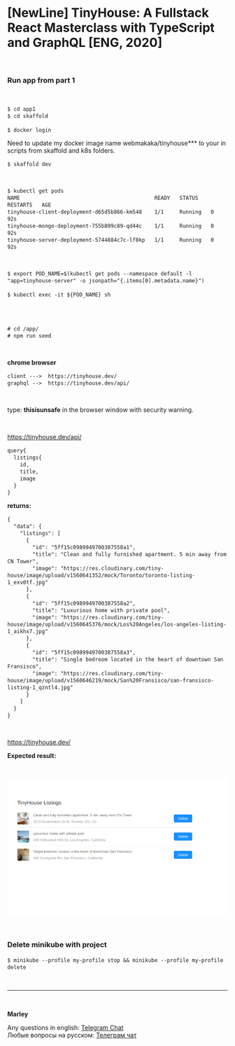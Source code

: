 # [NewLine] TinyHouse: A Fullstack React Masterclass with TypeScript and GraphQL [ENG, 2020]

<br/>

### Run app from part 1

<br/>

    $ cd app1
    $ cd skaffold

    $ docker login

Need to update my docker image name webmakaka/tinyhouse\*\*\* to your in scripts from skaffold and k8s folders.

    $ skaffold dev

<br/>

    $ kubectl get pods
    NAME                                           READY   STATUS    RESTARTS   AGE
    tinyhouse-client-deployment-d65d5b866-km548    1/1     Running   0          92s
    tinyhouse-mongo-deployment-755b899c89-qd44c    1/1     Running   0          92s
    tinyhouse-server-deployment-5744884c7c-lf8kp   1/1     Running   0          92s

<br/>

    $ export POD_NAME=$(kubectl get pods --namespace default -l "app=tinyhouse-server" -o jsonpath="{.items[0].metadata.name}")

    $ kubectl exec -it ${POD_NAME} sh

<br/>

<!--
    $ kubectl exec -it tinyhouse-server-deployment-5744884c7c-lf8kp sh
-->

<br/>

    # cd /app/
    # npm run seed

<br/>

**chrome browser**

```
client --->  https://tinyhouse.dev/
graphql -->  https://tinyhouse.dev/api/
```

<br/>

type: **thisisunsafe** in the browser window with security warning.

<br/>

https://tinyhouse.dev/api/

```
query{
  listings{
    id,
  	title,
    image
  }
}
```

**returns:**

```
{
  "data": {
    "listings": [
      {
        "id": "5ff15c0989949700387558a1",
        "title": "Clean and fully furnished apartment. 5 min away from CN Tower",
        "image": "https://res.cloudinary.com/tiny-house/image/upload/v1560641352/mock/Toronto/toronto-listing-1_exv0tf.jpg"
      },
      {
        "id": "5ff15c0989949700387558a2",
        "title": "Luxurious home with private pool",
        "image": "https://res.cloudinary.com/tiny-house/image/upload/v1560645376/mock/Los%20Angeles/los-angeles-listing-1_aikhx7.jpg"
      },
      {
        "id": "5ff15c0989949700387558a3",
        "title": "Single bedroom located in the heart of downtown San Fransisco",
        "image": "https://res.cloudinary.com/tiny-house/image/upload/v1560646219/mock/San%20Fransisco/san-fransisco-listing-1_qzntl4.jpg"
      }
    ]
  }
}
```

<br/>

https://tinyhouse.dev/

**Expected result:**

<br/>

![Application](/img/pic-app-1-final.png?raw=true)

<br/>

### Delete minikube with project

    $ minikube --profile my-profile stop && minikube --profile my-profile delete

<br/>

---

<br/>

**Marley**

Any questions in english: <a href="https://jsdev.org/chat/">Telegram Chat</a>  
Любые вопросы на русском: <a href="https://jsdev.ru/chat/">Телеграм чат</a>
